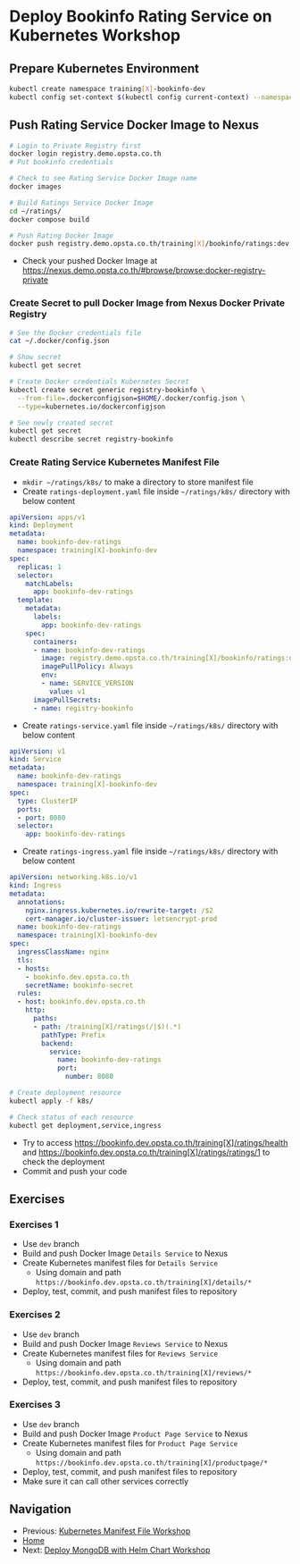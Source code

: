 # Deploy Bookinfo Rating Service on Kubernetes Workshop

## Prepare Kubernetes Environment

```bash
kubectl create namespace training[X]-bookinfo-dev
kubectl config set-context $(kubectl config current-context) --namespace=training[X]-bookinfo-dev
```

## Push Rating Service Docker Image to Nexus

```bash
# Login to Private Registry first
docker login registry.demo.opsta.co.th
# Put bookinfo credentials

# Check to see Rating Service Docker Image name
docker images

# Build Ratings Service Docker Image
cd ~/ratings/
docker compose build

# Push Rating Docker Image
docker push registry.demo.opsta.co.th/training[X]/bookinfo/ratings:dev
```

* Check your pushed Docker Image at <https://nexus.demo.opsta.co.th/#browse/browse:docker-registry-private>

### Create Secret to pull Docker Image from Nexus Docker Private Registry

```bash
# See the Docker credentials file
cat ~/.docker/config.json

# Show secret
kubectl get secret

# Create Docker credentials Kubernetes Secret
kubectl create secret generic registry-bookinfo \
  --from-file=.dockerconfigjson=$HOME/.docker/config.json \
  --type=kubernetes.io/dockerconfigjson

# See newly created secret
kubectl get secret
kubectl describe secret registry-bookinfo
```

### Create Rating Service Kubernetes Manifest File

* `mkdir ~/ratings/k8s/` to make a directory to store manifest file
* Create `ratings-deployment.yaml` file inside `~/ratings/k8s/` directory with below content

```yaml
apiVersion: apps/v1
kind: Deployment
metadata:
  name: bookinfo-dev-ratings
  namespace: training[X]-bookinfo-dev
spec:
  replicas: 1
  selector:
    matchLabels:
      app: bookinfo-dev-ratings
  template:
    metadata:
      labels:
        app: bookinfo-dev-ratings
    spec:
      containers:
      - name: bookinfo-dev-ratings
        image: registry.demo.opsta.co.th/training[X]/bookinfo/ratings:dev
        imagePullPolicy: Always
        env:
        - name: SERVICE_VERSION
          value: v1
      imagePullSecrets:
      - name: registry-bookinfo
```

* Create `ratings-service.yaml` file inside `~/ratings/k8s/` directory with below content

```yaml
apiVersion: v1
kind: Service
metadata:
  name: bookinfo-dev-ratings
  namespace: training[X]-bookinfo-dev
spec:
  type: ClusterIP
  ports:
  - port: 8080
  selector:
    app: bookinfo-dev-ratings
```

* Create `ratings-ingress.yaml` file inside `~/ratings/k8s/` directory with below content

```yaml
apiVersion: networking.k8s.io/v1
kind: Ingress
metadata:
  annotations:
    nginx.ingress.kubernetes.io/rewrite-target: /$2
    cert-manager.io/cluster-issuer: letsencrypt-prod
  name: bookinfo-dev-ratings
  namespace: training[X]-bookinfo-dev
spec:
  ingressClassName: nginx
  tls:
  - hosts:
    - bookinfo.dev.opsta.co.th
    secretName: bookinfo-secret
  rules:
  - host: bookinfo.dev.opsta.co.th
    http:
      paths:
      - path: /training[X]/ratings(/|$)(.*)
        pathType: Prefix
        backend:
          service:
            name: bookinfo-dev-ratings
            port:
              number: 8080
```

```bash
# Create deployment resource
kubectl apply -f k8s/

# Check status of each resource
kubectl get deployment,service,ingress
```

* Try to access <https://bookinfo.dev.opsta.co.th/training[X]/ratings/health> and <https://bookinfo.dev.opsta.co.th/training[X]/ratings/ratings/1> to check the deployment
* Commit and push your code

## Exercises

### Exercises 1

* Use `dev` branch
* Build and push Docker Image `Details Service` to Nexus
* Create Kubernetes manifest files for `Details Service`
  * Using domain and path `https://bookinfo.dev.opsta.co.th/training[X]/details/*`
* Deploy, test, commit, and push manifest files to repository

### Exercises 2

* Use `dev` branch
* Build and push Docker Image `Reviews Service` to Nexus
* Create Kubernetes manifest files for `Reviews Service`
  * Using domain and path `https://bookinfo.dev.opsta.co.th/training[X]/reviews/*`
* Deploy, test, commit, and push manifest files to repository

### Exercises 3

* Use `dev` branch
* Build and push Docker Image `Product Page Service` to Nexus
* Create Kubernetes manifest files for `Product Page Service`
  * Using domain and path `https://bookinfo.dev.opsta.co.th/training[X]/productpage/*`
* Deploy, test, commit, and push manifest files to repository
* Make sure it can call other services correctly

## Navigation

* Previous: [Kubernetes Manifest File Workshop](04-k8s-manifest.md)
* [Home](../README.md)
* Next: [Deploy MongoDB with Helm Chart Workshop](06-helm-mongodb.md)

